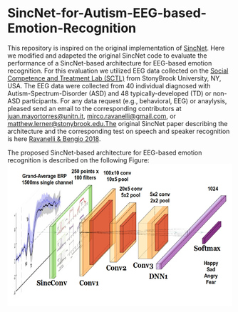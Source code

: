 # SincNet-for-Autism-EEG-based-Emotion-Recognition

This repository is inspired on the original implementation of [SincNet](https://github.com/mravanelli/SincNet). Here we modified and adapeted the original SincNet code to evaluate the performance of a SincNet-based architecture for EEG-based emotion recognition. For this evaluation we utilized EEG data collected on the [Social Competence and Treatment Lab (SCTL)](https://www.lernerlab.com/) from StonyBrook University, NY, USA. The EEG data were collected from 40 individual diagnosed with Autism-Spectrum-Disorder (ASD) and 48 typically-developed (TD) or non-ASD participants. For any data request (e.g., behavioral, EEG) or anaylysis, pleased send an email to the corresponding contributors at juan.mayortorres@unitn.it, mirco.ravanelli@gmail.com, or matthew.lerner@stonybrook.edu.The original SincNet paper describing the architecture and the corresponding test on speech and speaker recognition is here [Ravanelli & Bengio 2018](https://arxiv.org/abs/1812.05920).

The proposed SincNet-based architecture for EEG-based emotion recognition is described on the following Figure:
<img src="https://github.com/meiyor/SincNet-for-Autism-EEG-based-Emotion-Recognition/blob/main/pipeline_sincnet_alone.jpg" width="900" height="320">

